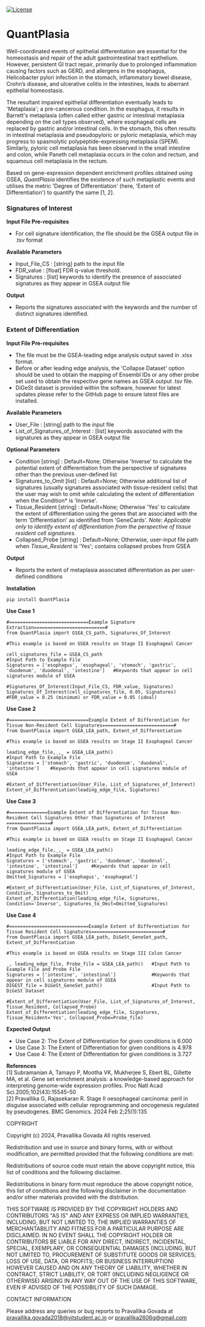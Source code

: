 [![License](https://img.shields.io/badge/License-BSD\%202--Clause-orange.svg)](https://opensource.org/licenses/BSD-2-Clause)

# QuantPlasia

Well-coordinated events of epithelial differentiation are essential for the homeostasis and repair of the adult gastrointestinal tract epithelium. However, persistent GI tract repair, primarily due to prolonged inflammation causing factors such as GERD, and allergens in the esophagus, Helicobacter pylori infection in the stomach, inflammatory bowel disease, Crohn’s disease, and ulcerative colitis in the intestines, leads to aberrant epithelial homeostasis.

The resultant impaired epithelial differentiation eventually leads to 'Metaplasia'; a pre-cancerous condition. In the esophagus, it results in Barrett's metaplasia (often called either gastric or intestinal metaplasia depending on the cell types observed), where esophageal cells are replaced by gastric and/or intestinal cells. In the stomach, this often results in intestinal metaplasia and pseudopyloric or pyloric metaplasia, which may progress to spasmolytic polypeptide-expressing metaplasia (SPEM). Similarly, pyloric cell metaplasia has been observed in the small intestine and colon, while Paneth cell metaplasia occurs in the colon and rectum, and squamous cell metaplasia in the rectum.

Based on gene-expression dependent enrichment profiles obtained using GSEA, *QuantPlasia* identifies the existence of such metaplastic events and utilises the metric 'Degree of Differentiation' (here, 'Extent of Differentiation') to quantify the same [1, 2].

### Signatures of Interest

**Input File Pre-requisites**
* For cell signature identification, the file should be the GSEA output file in .tsv format

**Available Parameters**
* Input_File_CS : [string] path to the input file
* FDR_value : [float] FDR q-value threshold.
* Signatures : [list] keywords to identify the presence of associated signatures as they appear in GSEA output file

**Output**
* Reports the signatures associated with the keywords and the number of distinct signatures identified.

### Extent of Differentiation

**Input File Pre-requisites**
* The file must be the GSEA-leading edge analysis output saved in .xlsx format. 
* Before or after leading edge analysis, the 'Collapse Dataset' option should be used to obtain the mapping of Ensembl IDs or any other probe set used to obtain the respective gene names as GSEA output .tsv file.
* DiGeSt dataset is provided within the software, however for latest updates please refer to the GitHub page to ensure latest files are installed.

**Available Parameters**
* User_File : [string] path to the input file
* List_of_Signatures_of_Interest : [list] keywords associated with the signatures as they appear in GSEA output file

**Optional Parameters**
* Condition [string] : Default=None; Otherwise 'Inverse' to calculate the potential extent of differentiation from the perspective of signatures other than the previous user-defined list 
* Signatures_to_Omit [list] : Default=None; Otherwise additional list of signatures (usually signatures associated with tissue-resident cells) that the user may wish to omit while calculating the extent of differentiation when the Condition* is 'Inverse'.
* Tissue_Resident [string] : Default=None; Otherwise 'Yes' to calculate the extent of differentiation using the genes that are associated with the term 'Differentiation' as identified from 'GeneCards'. *Note: Applicable only to identify extent of differentiation from the perspective of tissue resident cell signatures.*
* Collapsed_Probe [string] : Default=None; Otherwise, user-input file path when *Tissue_Resident* is 'Yes'; contains collapsed probes from GSEA


**Output**
* Reports the extent of metaplasia associated differentiation as per user-defined conditions

**Installation**
```
pip install QuantPlasia
```

**Use Case 1**
```
#=============================Example Signature Extraction==========================#
from QuantPlasia import GSEA_CS_path, Signatures_Of_Interest

#This example is based on GSEA results on Stage II Esophageal Cancer

cell_signatures_file = GSEA_CS_path                                                                   #Input Path to Example File
Signatures = ['esophagus', 'esophageal', 'stomach', 'gastric', 'duodenum', 'duodenal', 'intestine']   #Keywords that appear in cell signatures module of GSEA

#Signatures_Of_Interest(Input_File_CS, FDR_value, Signatures)
Signatures_Of_Interest(cell_signatures_file, 0.05, Signatures) #FDR_value = 0.25 (minimum) or FDR_value = 0.05 (ideal)

```
**Use Case 2**
```
#=============================Example Extent of Differentiation for Tissue Non-Resident Cell Signatures==========================#
from QuantPlasia import GSEA_LEA_path, Extent_of_Differentiation

#This example is based on GSEA results on Stage II Esophageal Cancer

leading_edge_file,_,_ = GSEA_LEA_path()                                     #Input Path to Example File
Signatures = ['stomach', 'gastric', 'duodenum', 'duodenal', 'intestine']    #Keywords that appear in cell signatures module of GSEA

#Extent_of_Differentiation(User_File, List_of_Signatures_of_Interest)
Extent_of_Differentiation(leading_edge_file, Signatures)
```
**Use Case 3**
```
#==============Example Extent of Differentiation for Tissue Non-Resident Cell Signatures Other than Signatures of Interest ================#
from QuantPlasia import GSEA_LEA_path, Extent_of_Differentiation

#This example is based on GSEA results on Stage II Esophageal Cancer

leading_edge_file,_,_ = GSEA_LEA_path()                                                      #Input Path to Example File
Signatures = ['stomach', 'gastric', 'duodenum', 'duodenal', 'intestine', 'intestinal']     #Keywords that appear in cell signatures module of GSEA
Omitted_Signatures = ['esophagus', 'esophageal']

#Extent_of_Differentiation(User_File, List_of_Signatures_of_Interest, Condition, Signatures_to_Omit)
Extent_of_Differentiation(leading_edge_file, Signatures, Condition='Inverse', Signatures_to_Omit=Omitted_Signatures)
```
**Use Case 4**
```
#=============================Example Extent of Differentiation for Tissue Resident Cell Signatures==========================#
from QuantPlasia import GSEA_LEA_path, DiGeSt_GeneSet_path, Extent_of_Differentiation

#This example is based on GSEA results on Stage III Colon Cancer

_, leading_edge_file, Probe_file = GSEA_LEA_path()   #Input Path to Example File and Probe File
Signatures = ['intestine', 'intestinal']             #Keywords that appear in cell signatures module of GSEA
DIGEST_file = DiGeSt_GeneSet_path()                  #Input Path to DiGeSt Dataset

#Extent_of_Differentiation(User_File, List_of_Signatures_of_Interest, Tissue_Resident, Collapsed_Probe)
Extent_of_Differentiation(leading_edge_file, Signatures, Tissue_Resident='Yes', Collapsed_Probe=Probe_file)
```

**Expected Output**
* Use Case 2: The Extent of Differentiation for given conditions is 6.000
* Use Case 3: The Extent of Differentiation for given conditions is 4.978
* Use Case 4: The Extent of Differentiation for given conditions is 3.727

**References**  
[1] Subramanian A, Tamayo P, Mootha VK, Mukherjee S, Ebert BL, Gillette MA, et al. Gene set enrichment analysis: a knowledge-based approach for interpreting genome-wide expression profiles. Proc Natl Acad Sci.2005;102(43):15545–50  
[2] Pravallika G, Rajasekaran R. Stage II oesophageal carcinoma: peril in disguise associated with cellular reprogramming and oncogenesis regulated by pseudogenes. BMC Genomics. 2024 Feb 2;25(1):135  

COPYRIGHT

Copyright (c) 2024, Pravallika Govada All rights reserved.

Redistribution and use in source and binary forms, with or without modification, are permitted provided that the following conditions are met:

Redistributions of source code must retain the above copyright notice, this list of conditions and the following disclaimer.

Redistributions in binary form must reproduce the above copyright notice, this list of conditions and the following disclaimer in the documentation and/or other materials provided with the distribution.

THIS SOFTWARE IS PROVIDED BY THE COPYRIGHT HOLDERS AND CONTRIBUTORS "AS IS" AND ANY EXPRESS OR IMPLIED WARRANTIES, INCLUDING, BUT NOT LIMITED TO, THE IMPLIED WARRANTIES OF MERCHANTABILITY AND FITNESS FOR A PARTICULAR PURPOSE ARE DISCLAIMED. IN NO EVENT SHALL THE COPYRIGHT HOLDER OR CONTRIBUTORS BE LIABLE FOR ANY DIRECT, INDIRECT, INCIDENTAL, SPECIAL, EXEMPLARY, OR CONSEQUENTIAL DAMAGES (INCLUDING, BUT NOT LIMITED TO, PROCUREMENT OF SUBSTITUTE GOODS OR SERVICES; LOSS OF USE, DATA, OR PROFITS; OR BUSINESS INTERRUPTION) HOWEVER CAUSED AND ON ANY THEORY OF LIABILITY, WHETHER IN CONTRACT, STRICT LIABILITY, OR TORT (INCLUDING NEGLIGENCE OR OTHERWISE) ARISING IN ANY WAY OUT OF THE USE OF THIS SOFTWARE, EVEN IF ADVISED OF THE POSSIBILITY OF SUCH DAMAGE.

CONTACT INFORMATION

Please address any queries or bug reports to Pravallika Govada at pravallika.govada2018@vitstudent.ac.in or pravallika2606g@gmail.com
